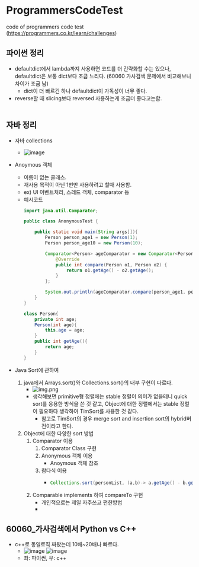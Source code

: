 # ProgrammersCodeTest
code of programmers code test (https://programmers.co.kr/learn/challenges)

## 파이썬 정리
- defaultdict에서 lambda까지 사용하면 코드를 더 간략화할 수는 있으나, defaultdict은 보통 dict보다 조금 느리다. (60060 가사검색 문제에서 비교해보니 차이가 조금 남) 
  - dict이 더 빠르긴 하나 defaultdict이 가독성이 너무 좋다.
- reverse할 때 slicing보다 reversed 사용하는게 조금더 좋다고는함.
<br/> <br/> 

## 자바 정리
- 자바 collections
  - ![image](https://user-images.githubusercontent.com/54143203/178130283-bcae9837-288b-4d72-8024-4a19570e3328.png)


- Anoymous 객체
  - 이름이 없는 클래스.
  - 재사용 목적이 아닌 1번만 사용하려고 할때 사용함.
  - ex) UI 이벤트처리, 스레드 객체, comparator 등
  - 예시코드
    ```java
    import java.util.Comparator;

    public class AnonymousTest {

        public static void main(String args[]){
            Person person_age1 = new Person(1);
            Person person_age10 = new Person(10);

            Comparator<Person> ageComparator = new Comparator<Person>() {
                @Override
                public int compare(Person o1, Person o2) {
                    return o1.getAge() - o2.getAge();
                }
            };

            System.out.println(ageComparator.compare(person_age1, person_age10));
        }
    }

    class Person{
        private int age;
        Person(int age){
            this.age = age;
        }
        public int getAge(){
            return age;
        }
    }
    ``` 

- Java Sort에 관하여 
  1. java에서 Arrays.sort()와 Collections.sort()의 내부 구현이 다르다.
      - ![img.png](img.png)
      - 생각해보면 primitive형 정렬에는 stable 정렬이 의미가 없을테니 quick sort를 응용한 방식을 쓴 것 같고, Object에 대한 정렬에서는 stable 정렬이 필요하다 생각하여 TimSort를 사용한 것 같다.
        - 참고로 TimSort의 경우 merge sort and insertion sort의 hybrid버전이라고 한다.
  2) Object에 대한 다양한 sort 방법
     1) Comparator 이용
        1) Comparator Class 구현
        2) Anonymous 객체 이용
           - Anoymous 객체 참조
        3) 람다식 이용
           - ```java
             Collections.sort(personList, (a,b)-> a.getAge() - b.getAge());
             ``` 
     2) Comparable implements 하여 compareTo 구현
        - 개인적으로는 제일 자주쓰고 편한방법
        - 
## 60060_가사검색에서 Python vs C++
- c++로 동일로직 짜봤는데 10배~20배나 빠르다.
  - ![image](https://user-images.githubusercontent.com/54143203/177346026-be2725a1-c70d-4480-9e1d-53fccb2e5098.png) ![image](https://user-images.githubusercontent.com/54143203/177345095-95140268-92bd-4e91-bef5-9802609127cf.png)
  - 좌: 파이썬, 우: c++
